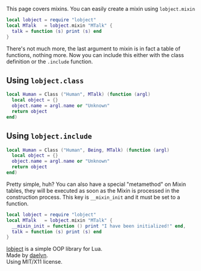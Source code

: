 This page covers mixins.
You can easily create a mixin using `lobject.mixin`
```lua
local lobject = require "lobject"
local MTalk   = lobject.mixin "MTalk" {
  talk = function (s) print (s) end
}
```
There's not much more, the last argument to mixin is in fact a table of functions, nothing more.
Now you can include this either with the class definition or the `.include` function.
## Using `lobject.class`
```lua
local Human = Class ("Human", MTalk) (function (argl)
  local object = {}
  object.name = argl.name or "Unknown"
  return object
end)
```
## Using `lobject.include`
```lua
local Human = Class ("Human", Being, MTalk) (function (argl)
  local object = {}
  object.name = argl.name or "Unknown"
  return object
end)
```
Pretty simple, huh?
You can also have a special "metamethod" on Mixin tables, they will be executed as soon as the Mixin is processed in the construction process. This key is `__mixin_init` and it must be set to a function.
```lua
local lobject = require "lobject"
local MTalk   = lobject.mixin "MTalk" {
  __mixin_init = function () print "I have been initialized!" end,
  talk = function (s) print (s) end
}
```

[lobject](http://me.daelvn.ga/lobject) is a simple OOP library for Lua.  
Made by [daelvn](http://me.daelvn.ga).  
Using MIT/X11 license.  
